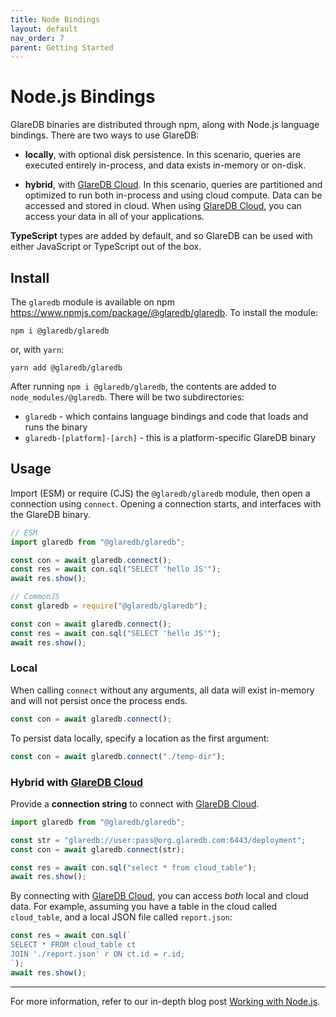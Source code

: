 ```yaml
---
title: Node Bindings
layout: default
nav_order: 7
parent: Getting Started
---
```


# Node.js Bindings

GlareDB binaries are distributed through npm, along with Node.js language
bindings. There are two ways to use GlareDB:

- **locally**, with optional disk persistence. In this scenario, queries are
  executed entirely in-process, and data exists in-memory or on-disk.

- **hybrid**, with [GlareDB Cloud]. In this scenario, queries are partitioned and
  optimized to run both in-process and using cloud compute. Data can be accessed
  and stored in cloud. When using [GlareDB Cloud], you can access your data
  in all of your applications.

**TypeScript** types are added by default, and so GlareDB can be used with
either JavaScript or TypeScript out of the box.

## Install

The `glaredb` module is available on npm
<https://www.npmjs.com/package/@glaredb/glaredb>. To install the module:

```shell
npm i @glaredb/glaredb
```

or, with `yarn`:

```shell
yarn add @glaredb/glaredb
```

After running `npm i @glaredb/glaredb`, the contents are added to
`node_modules/@glaredb`. There will be two subdirectories:

- `glaredb` - which contains language bindings and code that loads and runs
  the binary
- `glaredb-[platform]-[arch]` - this is a platform-specific GlareDB binary

## Usage

Import (ESM) or require (CJS) the `@glaredb/glaredb` module, then open a
connection using `connect`. Opening a connection starts, and interfaces with
the GlareDB binary.

```typescript
// ESM
import glaredb from "@glaredb/glaredb";

const con = await glaredb.connect();
const res = await con.sql("SELECT 'hello JS'");
await res.show();

// CommonJS
const glaredb = require("@glaredb/glaredb");

const con = await glaredb.connect();
const res = await con.sql("SELECT 'hello JS'");
await res.show();
```

### Local

When calling `connect` without any arguments, all data will exist in-memory and
will not persist once the process ends.

```typescript
const con = await glaredb.connect();
```

To persist data locally, specify a location as the first argument:

```typescript
const con = await glaredb.connect("./temp-dir");
```

### Hybrid with [GlareDB Cloud]

<!-- TODO: Link to Connection String doc -->

Provide a **connection string** to connect with [GlareDB Cloud].

```typescript
import glaredb from "@glaredb/glaredb";

const str = "glaredb://user:pass@org.glaredb.com:6443/deployment";
const con = await glaredb.connect(str);

const res = await con.sql("select * from cloud_table");
await res.show();
```

By connecting with [GlareDB Cloud], you can access _both_ local and cloud data.
For example, assuming you have a table in the cloud called `cloud_table`, and
a local JSON file called `report.json`:

```typescript
const res = await con.sql(`
SELECT * FROM cloud_table ct
JOIN './report.json' r ON ct.id = r.id;
`);
await res.show();
```

---

For more information, refer to our in-depth blog post [Working with Node.js].

[GlareDB Cloud]: https://console.glaredb.com
[Working with Node.js]: https://glaredb.com/blog/node-bindings-announcement
